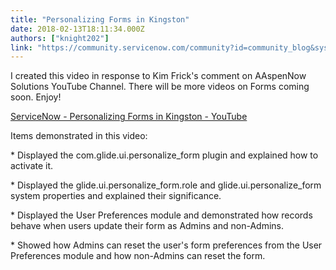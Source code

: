 ```yaml
---
title: "Personalizing Forms in Kingston"
date: 2018-02-13T18:11:34.000Z
authors: ["knight202"]
link: "https://community.servicenow.com/community?id=community_blog&sys_id=c06d6a29dbd0dbc01dcaf3231f96191d"
---
```

<p>I created this video in response to Kim Frick's comment on AAspenNow Solutions YouTube Channel. There will be more videos on Forms coming soon. Enjoy!</p><p></p><p><a href="https://youtu.be/d8jRKaU45bY" title="https://youtu.be/d8jRKaU45bY">ServiceNow - Personalizing Forms in Kingston - YouTube</a> </p><p></p><p>Items demonstrated in this video:</p><p></p><p>* Displayed the com.glide.ui.personalize_form plugin and explained how to activate it.</p><p>* Displayed the glide.ui.personalize_form.role and glide.ui.personalize_form system properties and explained their significance.</p><p>* Displayed the User Preferences module and demonstrated how records behave when users update their form as Admins and non-Admins.</p><p>* Showed how Admins can reset the user's form preferences from the User Preferences module and how non-Admins can reset the form.</p>
